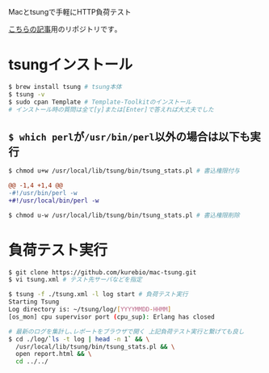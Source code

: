 Macとtsungで手軽にHTTP負荷テスト

[こちらの記事](https://qiita.com/kurebio/items/2eac819962f7886bae4a)用のリポジトリです｡

# tsungインストール

``` sh
$ brew install tsung # tsung本体
$ tsung -v
$ sudo cpan Template # Template-Toolkitのインストール
# インストール時の質問は全て[y]または[Enter]で答えれば大丈夫でした
```

## `$ which perl`が`/usr/bin/perl`以外の場合は以下も実行

``` sh
$ chmod u+w /usr/local/lib/tsung/bin/tsung_stats.pl # 書込権限付与
```

``` diff
@@ -1,4 +1,4 @@
-#!/usr/bin/perl -w
+#!/usr/local/bin/perl -w
```

``` sh
$ chmod u-w /usr/local/lib/tsung/bin/tsung_stats.pl # 書込権限削除
```

# 負荷テスト実行

``` sh
$ git clone https://github.com/kurebio/mac-tsung.git
$ vi tsung.xml # テスト先サーバなどを指定

$ tsung -f ./tsung.xml -l log start # 負荷テスト実行
Starting Tsung
Log directory is: ~/tsung/log/[YYYYMMDD-HHMM]
[os_mon] cpu supervisor port (cpu_sup): Erlang has closed

# 最新のログを集計し､レポートをブラウザで開く 上記負荷テスト実行と繋げても良し
$ cd ./log/`ls -t log | head -n 1` && \
  /usr/local/lib/tsung/bin/tsung_stats.pl && \
  open report.html && \
  cd ../../
```

